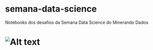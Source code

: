 # semana-data-science
Notebooks dos desafios da Semana Data Science do Minerando Dados
# ![Alt text](/relative/path/to/img1.png?raw=true "Correlação")
